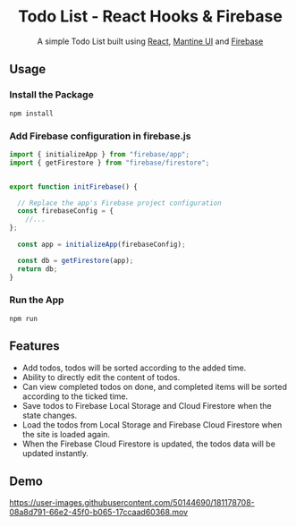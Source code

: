 <h1 align="center">Todo List - React Hooks & Firebase </h1>
<p align="center">
    A simple Todo List built using 
    <a href="https://reactjs.org/">React</a>, 
     <a href="https://mui.com/">Mantine UI</a> and 
     <a href="https://firebase.google.com/">Firebase</a>
</p>

<h2>Usage</h2>

<h3>Install the Package</h3>

```shell
npm install
```


<h3>Add Firebase configuration in firebase.js</h3>

```javaScript
import { initializeApp } from "firebase/app";
import { getFirestore } from "firebase/firestore";


export function initFirebase() {

  // Replace the app's Firebase project configuration
  const firebaseConfig = {
	//...
};
  
  const app = initializeApp(firebaseConfig);

  const db = getFirestore(app);
  return db;
}

```

<h3>Run the App</h3>

```shell
npm run
```

<h2>Features </h2>

- Add todos, todos will be sorted according to the added time.
- Ability to directly edit the content of todos.
- Can view completed todos on done, and completed items will be sorted according to the ticked time.
- Save todos to Firebase Local Storage and Cloud Firestore  when the state changes.
- Load the todos from Local Storage and Firebase Cloud Firestore when the site is loaded again.
- When the Firebase Cloud Firestore is updated, the todos data will be updated instantly.

<h2>Demo</h2>

https://user-images.githubusercontent.com/50144690/181178708-08a8d791-66e2-45f0-b065-17ccaad60368.mov


